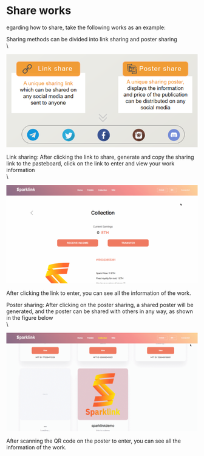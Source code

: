 # Share works

egarding how to share, take the following works as an example:

Sharing methods can be divided into link sharing and poster sharing\
\


![](<../.gitbook/assets/image (7) (1) (1) (1).png>)

Link sharing: After clicking the link to share, generate and copy the sharing link to the pasteboard, click on the link to enter and view your work information\
\


![](<../.gitbook/assets/link (1).gif>)

After clicking the link to enter, you can see all the information of the work.

Poster sharing: After clicking on the poster sharing, a shared poster will be generated, and the poster can be shared with others in any way, as shown in the figure below\
\


![](../.gitbook/assets/paga.gif)

After scanning the QR code on the poster to enter, you can see all the information of the work.
